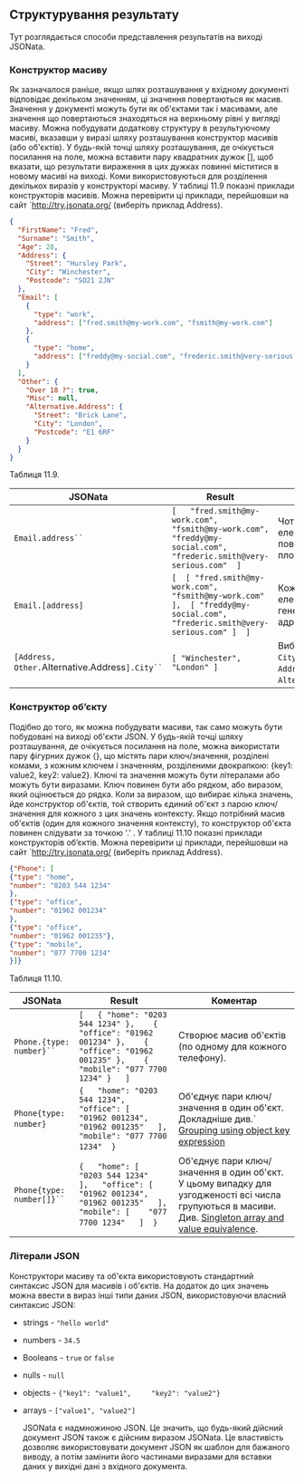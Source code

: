 ## Структурування результату 

Тут розглядається способи представлення результатів на виході JSONata.

### Конструктор масиву

Як зазначалося раніше, якщо шлях розташування у вхідному документі відповідає декільком значенням, ці значення повертаються як масив. Значення у документі можуть бути як об'єктами так і масивами, але значення що повертаються знаходяться на верхньому рівні у вигляді масиву.
               Можна побудувати додаткову структуру в результуючому масиві, вказавши у виразі шляху розташування конструктор масивів (або об'єктів). У будь-якій точці шляху розташування, де очікується посилання на поле, можна вставити пару квадратних дужок [], щоб вказати, що результати вираження в цих дужках повинні міститися в новому масиві на виході. Коми використовуються для розділення декількох виразів у конструкторі масиву.
У таблиці 11.9 показні приклади конструкторів масивів. Можна перевірити ці приклади, перейшовши на сайт `http://try.jsonata.org/ (виберіть приклад Address).   

```json
{
  "FirstName": "Fred",
  "Surname": "Smith",
  "Age": 28,
  "Address": {
    "Street": "Hursley Park",
    "City": "Winchester",
    "Postcode": "SO21 2JN"
  },
  "Email": [
    {
      "type": "work",
      "address": ["fred.smith@my-work.com", "fsmith@my-work.com"]
    },
    {
      "type": "home",
      "address": ["freddy@my-social.com", "frederic.smith@very-serious.com"]
    }
  ],
  "Other": {
    "Over 18 ?": true,
    "Misc": null,
    "Alternative.Address": {
      "Street": "Brick Lane",
      "City": "London",
      "Postcode": "E1 6RF"
    }
  }
}
```

Таблиця 11.9.

| **JSONata**                                      | **Result**                                                   | **Коментар**                                                 |
| ------------------------------------------------ | ------------------------------------------------------------ | ------------------------------------------------------------ |
| `Email.address`` `                               | `[   "fred.smith@my-work.com",   "fsmith@my-work.com",   "freddy@my-social.com", "frederic.smith@very-serious.com"  ]` | Чотири адреси електронної пошти повертаються в плоскому масиві |
| `Email.[address]`  ` `                           | `[  [ "fred.smith@my-work.com", "fsmith@my-work.com" ],  [ "freddy@my-social.com", "frederic.smith@very-serious.com" ]  ]` | Кожен об'єкт  електронної пошти генерує масив адрес          |
| `[Address, Other.`Alternative.Address`].City`` ` | `[ "Winchester", "London" ]`                                 | Вибирає значення `City`   як з об’єкту `Address`  так і з `Alternative.Address`. |

### Конструктор об’єкту 

Подібно до того, як можна побудувати масиви, так само можуть бути побудовані на виході об'єкти JSON. У будь-якій точці шляху розташування, де очікується посилання на поле, можна використати пару фігурних дужок {}, що містять пари ключ/значення, розділені комами, з кожним ключем і значенням, розділеними двокрапкою: {key1: value2, key2: value2}. Ключі та значення можуть бути літералами або можуть бути виразами. Ключ повинен бути або рядком, або виразом, який оцінюється до рядка.
               Коли за виразом, що вибирає кілька значень, йде конструктор об'єктів, той створить єдиний об'єкт з парою ключ/значення для кожного з цих значень контексту. Якщо потрібний масив об'єктів (один для кожного значення контексту), то конструктор об'єкта повинен  слідувати за точкою '.' .
У таблиці 11.10 показні приклади конструкторів об’єктів. Можна перевірити ці приклади, перейшовши на сайт `http://try.jsonata.org/ (виберіть приклад Address).

```json
{"Phone": [
{"type": "home",
"number": "0203 544 1234"
},
{"type": "office",
"number": "01962 001234"
},
{"type": "office",
"number": "01962 001235"},
{"type": "mobile",
"number": "077 7700 1234"
}]}
```

Таблиця 11.10.

| **JSONata**                | **Result**                                                   | **Коментар**                                                 |
| -------------------------- | ------------------------------------------------------------ | ------------------------------------------------------------ |
| `Phone.{type: number}`` `  | `[   { "home": "0203 544 1234" },    { "office": "01962 001234" },    { "office": "01962 001235" },    { "mobile": "077 7700 1234" }   ]` | Створює масив об'єктів (по одному для кожного телефону).     |
| `Phone{type: number}`  ` ` | `{   "home": "0203 544 1234",   "office": [    "01962 001234",    "01962 001235"   ],   "mobile": "077 7700 1234"  }`  ` ` | Об'єднує пари ключ/значення  в один об'єкт. Докладніше див.` [Grouping using object key expression](http://docs.jsonata.org/sorting-grouping) |
| `Phone{type: number[]}`` ` | `{   "home": [    "0203 544 1234"   ],   "office": [    "01962 001234",    "01962 001235"   ],   "mobile": [    "077 7700 1234"   ]  }`  ` ` | Об'єднує пари ключ/значення  в один об'єкт. У цьому випадку для узгодженості всі числа групуються в  масиви. Див. [Singleton array and value   equivalence](http://docs.jsonata.org/predicate#singleton-array-and-value-equivalence). |

### Літерали JSON 

Конструктори масиву та об'єкта використовують стандартний синтаксис JSON для масивів і об'єктів. На додаток до цих значень можна ввести в вираз інші типи даних JSON, використовуючи власний синтаксис JSON:    

- strings - `"hello world"`

- numbers - `34.5`

- Booleans - `true`     or `false`

- nulls - `null`

- objects - `{"key1": "value1",     "key2": "value2"}`

- arrays - `["value1", "value2"]`

  JSONata є надмножиною JSON. Це значить, що будь-який дійсний документ JSON також є дійсним виразом JSONata. Це властивість дозволяє використовувати документ JSON як шаблон для бажаного виводу, а потім замінити його частинами виразами для вставки даних у вихідні дані з вхідного документа.

​     
